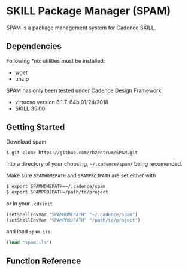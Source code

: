 # SKILL Package Manager (SPAM)

SPAM is a package management system for Cadence SKILL.

## Dependencies

Following *nix utilities must be installed:
+ wget
+ unzip

SPAM has only been tested under Cadence Design Framework:
+ virtuoso version 6.1.7-64b 01/24/2018
+ SKILL 35.00

## Getting Started

Download spam
```bash
$ git clone https://github.com/rbzentrum/SPAM.git
```
into a directory of your choosing, ```~/.cadence/spam/``` being recomended.

Make sure ```SPAMHOMEPATH``` and ```SPAMPROJPATH``` are set either with
```bash
$ export SPAMHOMEPATH=~/.cadence/spam
$ export SPAMPROJPATH=/path/to/project
```
or in your ```.cdsinit```
```scheme
(setShellEnvVar "SPAMHOMEPATH" "~/.cadence/spam")
(setShellEnvVar "SPAMPROJPATH" "/path/to/project")
```
and load ```spam.ils```.
```scheme
(load "spam.ils")
```

## Function Reference
